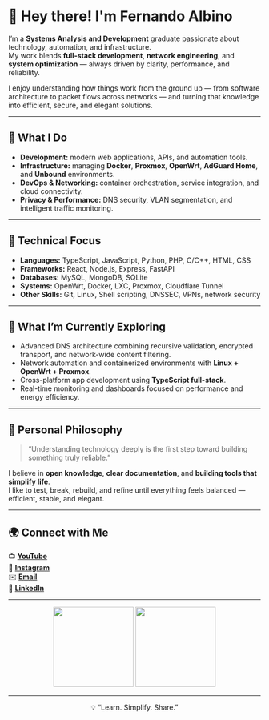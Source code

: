 # 👋 Hey there! I'm Fernando Albino

I’m a **Systems Analysis and Development** graduate passionate about technology, automation, and infrastructure.  
My work blends **full-stack development**, **network engineering**, and **system optimization** — always driven by clarity, performance, and reliability.

I enjoy understanding how things work from the ground up — from software architecture to packet flows across networks — and turning that knowledge into efficient, secure, and elegant solutions.

---

## 💼 What I Do

- **Development:** modern web applications, APIs, and automation tools.  
- **Infrastructure:** managing **Docker**, **Proxmox**, **OpenWrt**, **AdGuard Home**, and **Unbound** environments.  
- **DevOps & Networking:** container orchestration, service integration, and cloud connectivity.  
- **Privacy & Performance:** DNS security, VLAN segmentation, and intelligent traffic monitoring.

---

## 🧠 Technical Focus

- **Languages:** TypeScript, JavaScript, Python, PHP, C/C++, HTML, CSS  
- **Frameworks:** React, Node.js, Express, FastAPI  
- **Databases:** MySQL, MongoDB, SQLite  
- **Systems:** OpenWrt, Docker, LXC, Proxmox, Cloudflare Tunnel  
- **Other Skills:** Git, Linux, Shell scripting, DNSSEC, VPNs, network security

---

## 🚀 What I’m Currently Exploring

- Advanced DNS architecture combining recursive validation, encrypted transport, and network-wide content filtering.
- Network automation and containerized environments with **Linux + OpenWrt + Proxmox**.  
- Cross-platform app development using **TypeScript full-stack**.  
- Real-time monitoring and dashboards focused on performance and energy efficiency.

---

## 🧩 Personal Philosophy

> “Understanding technology deeply is the first step toward building something truly reliable.”

I believe in **open knowledge**, **clear documentation**, and **building tools that simplify life**.  
I like to test, break, rebuild, and refine until everything feels balanced — efficient, stable, and elegant.

---

## 🌍 Connect with Me

📺 [**YouTube**](https://www.youtube.com/channel/UC77W1WUr1YyOw9Ebz0_u5kg)  
📸 [**Instagram**](https://www.instagram.com/fernandoalbino_)  
✉️ [**Email**](mailto:fernandoalbino@gmail.com)  
💼 [**LinkedIn**](https://www.linkedin.com/in/fernando-albino-95381824/)  

---

<p align="center">
  <img height="160em" src="https://github-readme-stats-one-bice.vercel.app/api?username=fernandoalbino&show_icons=true&theme=transparent&hide_border=true&count_private=true&cache_seconds=86400" />
  <img height="160em" src="https://github-readme-stats-one-bice.vercel.app/api/top-langs/?username=fernandoalbino&layout=compact&langs_count=8&theme=transparent&hide_border=true&cache_seconds=86400" />
</p>

---

<p align="center">💡 “Learn. Simplify. Share.”</p>
